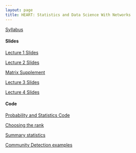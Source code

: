```yaml
---
layout: page
title: HEART: Statistics and Data Science With Networks
---
```

[Syllabus](../assets/HEART/syllabus.pdf)

<h4>Slides</h4>

[Lecture 1 Slides](../assets/HEART/HEART_slides_day_1.pdf)

[Lecture 2 Slides](../assets/HEART/HEART_slides_day_2.pdf)

[Matrix Supplement](../assets/HEART/HEART_slides_matrices_supplement.pdf)

[Lecture 3 Slides](../assets/HEART/HEART_slides_day_3.pdf)

[Lecture 4 Slides](../assets/HEART/HEART_slides_day_4.pdf)

<h4>Code</h4>

[Probability and Statistics Code](../assets/HEART/prob_stats.R)

[Choosing the rank](../assets/HEART/choosing_rank.R)

[Summary statistics](../assets/HEART/summary_stats.R)

[Community Detection examples](../assets/HEARt/community_detection.R)
